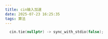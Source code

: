 ```yaml
---
title: cin输入加速
date: 2025-07-23 16:25:35
tags: 算法
---
```


```cpp
  cin.tie(nullptr) -> sync_with_stdio(false);
```